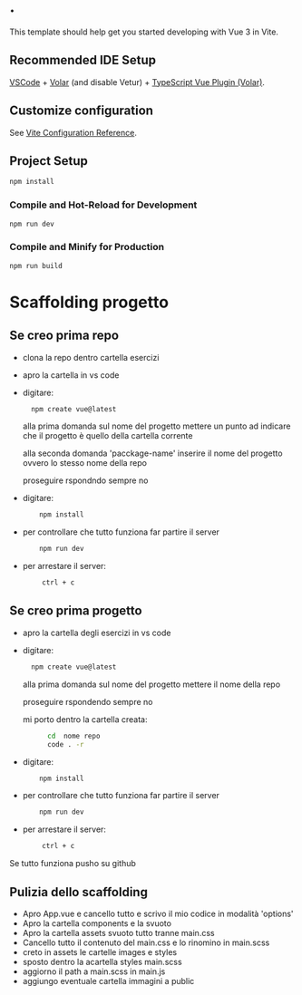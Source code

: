 # .

This template should help get you started developing with Vue 3 in Vite.

## Recommended IDE Setup

[VSCode](https://code.visualstudio.com/) + [Volar](https://marketplace.visualstudio.com/items?itemName=Vue.volar) (and disable Vetur) + [TypeScript Vue Plugin (Volar)](https://marketplace.visualstudio.com/items?itemName=Vue.vscode-typescript-vue-plugin).

## Customize configuration

See [Vite Configuration Reference](https://vitejs.dev/config/).

## Project Setup

```sh
npm install
```

### Compile and Hot-Reload for Development

```sh
npm run dev
```

### Compile and Minify for Production

```sh
npm run build
```
# Scaffolding progetto

## Se creo prima repo

- clona la repo dentro cartella esercizi
- apro la cartella in vs code
- digitare:
  ```sh
    npm create vue@latest
  ``` 
  alla prima domanda sul nome del progetto mettere un punto ad indicare che il progetto è quello della cartella corrente

  alla seconda domanda 'pacckage-name' inserire il nome del progetto ovvero lo stesso nome della repo

  proseguire rspondndo sempre no

- digitare:
    ```sh
        npm install
    ```
- per controllare che tutto funziona far partire il server
    ```sh
        npm run dev
    ```
- per arrestare il server:
```sh
        ctrl + c
``` 


## Se creo prima progetto

- apro la cartella degli esercizi in vs  code
- digitare:
  ```sh
    npm create vue@latest
  ``` 
  alla prima domanda sul nome del progetto mettere il nome della repo

  proseguire rspondendo sempre no

  mi porto dentro la cartella creata:
  ```sh
        cd  nome repo
        code . -r
    ```
- digitare:
    ```sh
        npm install
    ```
- per controllare che tutto funziona far partire il server
    ```sh
        npm run dev
    ```
- per arrestare il server:
```sh
        ctrl + c
``` 

Se tutto funziona pusho su github

## Pulizia dello scaffolding

- Apro App.vue e cancello tutto e scrivo il mio codice in modalità 'options'
- Apro la cartella components e la svuoto
- Apro la cartella assets svuoto tutto tranne main.css
- Cancello tutto il contenuto del main.css e lo rinomino in main.scss
- creto in assets le cartelle images e styles
- sposto dentro la acartella styles main.scss
- aggiorno il path a main.scss in main.js
- aggiungo eventuale cartella immagini a public 
